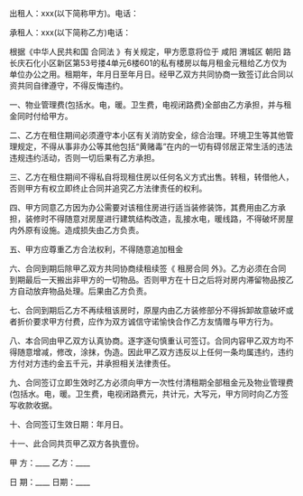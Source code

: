 
 


出租人：xxx(以下简称甲方)。电话：


承租人：xxx(以下简称乙方)电话：


根据《中华人民共和国
合同法
》有关规定，甲方愿意将位于
咸阳
渭城区
朝阳
路长庆石化小区新区第53号搂4单元6楼601的私有楼房以每月租金元租给乙方仅为单位办公之用。租期年，年月日至年月日。经甲乙双方共同协商一致签订此合同以资共同自律遵守，不得反悔违约。


一、物业管理费(包括水。电，暖。卫生费，电视闭路费)全部由乙方承担，并与租金同时付给甲方。


二、乙方在租住期间必须遵守本小区有关消防安全，综合治理。环境卫生等其他管理规定，不得从事非办公等其他包括“黄赌毒”在内的一切有碍邻居正常生活的违法违规违约活动，否则一切后果有乙方承担。


三、乙方在租住期间不得私自将现租住房以任何名义方式出售。转租，转借他人，否则甲方有权立即终止合同并追究乙方法律责任的权利。


四、甲方同意乙方因为办公需要对该租住房进行适当装修装饰，其费用由乙方承担，装修时不得随意对房屋进行建筑结构改造，乱接水电，暖线路，不得破坏房屋内外原有设施。造成损失由乙方负责。


五、甲方应尊重乙方合法权利，不得随意追加租金


六、合同到期后除甲乙双方共同协商续租续签《
租房合同
外》。乙方必须在合同到期最后一天搬出非甲方的一切物品。否则甲方在十日之后将对房内滞留物品按乙方自动放弃物品处理。后果由乙方负责。


七、合同到期后乙方不再续租该房时，原屋内由乙方装修部分不得拆卸故意破坏或者折价要求甲方付费，应作为双方诚信守诺愉快合作乙方友情赠与甲方行为。


八、本合同由甲乙双方认真协商。逐字逐句慎重认可签订。合同内容甲乙双方均不得随意增减，修改，涂抹，伪造。因此甲乙双方违反以上任何一条均属违约，违约方付对方违约金五千元，并承担相关法律责任。


九、合同签订立即生效时乙方必须向甲方一次性付清租期全部租金元及物业管理费(包括水。电，暖。卫生费，电视闭路费元，共计元，大写元，甲方同时向乙方签写收款收据。


十、合同签订生效日期：年月日。


十一、此合同共页甲乙双方各执壹份。


甲 方：____ 乙方：____


日 期：____ 日期：____
 


 

 
 
 
 
 
  


  
 

  


  


  
 
 
 
 


